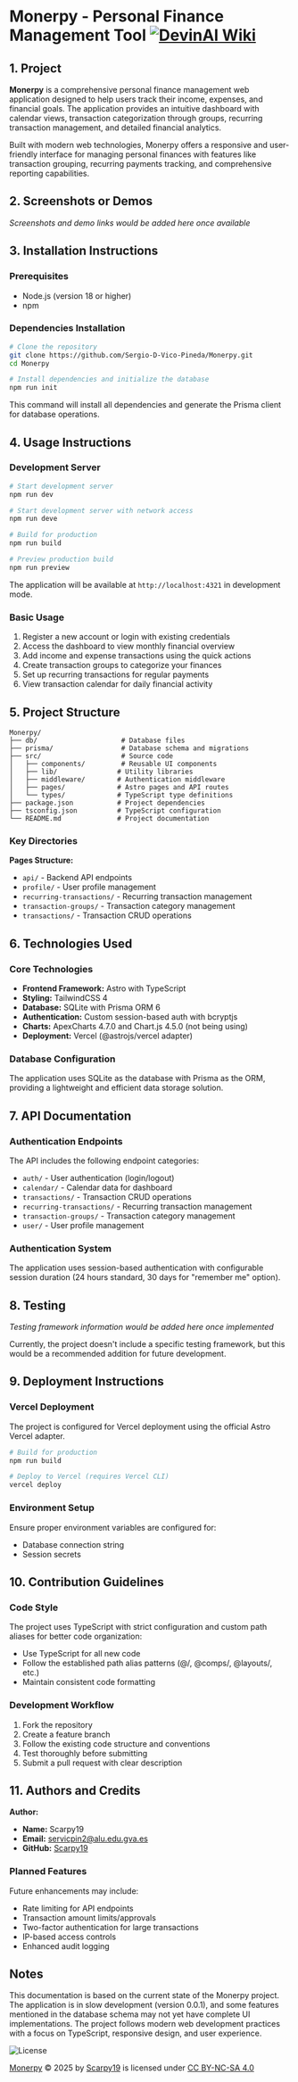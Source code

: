 # Monerpy - Personal Finance Management Tool [![DevinAI Wiki](https://img.shields.io/badge/DevinAI-Wiki-blue)](https://app.devin.ai/wiki/Sergio-D-Vico-Pineda/Monerpy)

## 1. Project

**Monerpy** is a comprehensive personal finance management web application designed to help users track their income, expenses, and financial goals. The application provides an intuitive dashboard with calendar views, transaction categorization through groups, recurring transaction management, and detailed financial analytics.

Built with modern web technologies, Monerpy offers a responsive and user-friendly interface for managing personal finances with features like transaction grouping, recurring payments tracking, and comprehensive reporting capabilities.

## 2. Screenshots or Demos

*Screenshots and demo links would be added here once available*

## 3. Installation Instructions

### Prerequisites
- Node.js (version 18 or higher)
- npm

### Dependencies Installation

```bash
# Clone the repository
git clone https://github.com/Sergio-D-Vico-Pineda/Monerpy.git
cd Monerpy

# Install dependencies and initialize the database
npm run init
```

This command will install all dependencies and generate the Prisma client for database operations.

## 4. Usage Instructions

### Development Server

```bash
# Start development server
npm run dev

# Start development server with network access
npm run deve

# Build for production
npm run build

# Preview production build
npm run preview
```

The application will be available at `http://localhost:4321` in development mode.

### Basic Usage
1. Register a new account or login with existing credentials
2. Access the dashboard to view monthly financial overview
3. Add income and expense transactions using the quick actions
4. Create transaction groups to categorize your finances
5. Set up recurring transactions for regular payments
6. View transaction calendar for daily financial activity

## 5. Project Structure

```
Monerpy/
├── db/                     # Database files
├── prisma/                 # Database schema and migrations
├── src/                    # Source code
│   ├── components/         # Reusable UI components
│   ├── lib/               # Utility libraries
│   ├── middleware/        # Authentication middleware
│   ├── pages/             # Astro pages and API routes
│   └── types/             # TypeScript type definitions
├── package.json           # Project dependencies
├── tsconfig.json          # TypeScript configuration
└── README.md              # Project documentation
```

### Key Directories

**Pages Structure:**
- `api/` - Backend API endpoints
- `profile/` - User profile management
- `recurring-transactions/` - Recurring transaction management
- `transaction-groups/` - Transaction category management
- `transactions/` - Transaction CRUD operations

## 6. Technologies Used

### Core Technologies

- **Frontend Framework:** Astro  with TypeScript
- **Styling:** TailwindCSS 4
- **Database:** SQLite with Prisma ORM 6
- **Authentication:** Custom session-based auth with bcryptjs
- **Charts:** ApexCharts 4.7.0 and Chart.js 4.5.0 (not being using)
- **Deployment:** Vercel (@astrojs/vercel adapter)

### Database Configuration

The application uses SQLite as the database with Prisma as the ORM, providing a lightweight and efficient data storage solution.

## 7. API Documentation

### Authentication Endpoints

The API includes the following endpoint categories:
- `auth/` - User authentication (login/logout)
- `calendar/` - Calendar data for dashboard
- `transactions/` - Transaction CRUD operations
- `recurring-transactions/` - Recurring transaction management
- `transaction-groups/` - Transaction category management
- `user/` - User profile management

### Authentication System

The application uses session-based authentication with configurable session duration (24 hours standard, 30 days for "remember me" option).

## 8. Testing

*Testing framework information would be added here once implemented*

Currently, the project doesn't include a specific testing framework, but this would be a recommended addition for future development.

## 9. Deployment Instructions

### Vercel Deployment

The project is configured for Vercel deployment using the official Astro Vercel adapter.

```bash
# Build for production
npm run build

# Deploy to Vercel (requires Vercel CLI)
vercel deploy
```

### Environment Setup
Ensure proper environment variables are configured for:
- Database connection string
- Session secrets

## 10. Contribution Guidelines

### Code Style

The project uses TypeScript with strict configuration and custom path aliases for better code organization:
- Use TypeScript for all new code
- Follow the established path alias patterns (@/, @comps/, @layouts/, etc.)
- Maintain consistent code formatting

### Development Workflow
1. Fork the repository
2. Create a feature branch
3. Follow the existing code structure and conventions
4. Test thoroughly before submitting
5. Submit a pull request with clear description

## 11. Authors and Credits

**Author:**
- **Name:** Scarpy19
- **Email:** servicpin2@alu.edu.gva.es
- **GitHub:** [Scarpy19](https://github.com/Scarpy19)

### Planned Features

Future enhancements may include:
- Rate limiting for API endpoints
- Transaction amount limits/approvals  
- Two-factor authentication for large transactions
- IP-based access controls
- Enhanced audit logging

## Notes

This documentation is based on the current state of the Monerpy project. The application is in slow development (version 0.0.1), and some features mentioned in the database schema may not yet have complete UI implementations. The project follows modern web development practices with a focus on TypeScript, responsive design, and user experience.


![License](image.png)

<a href="https://github.com/Sergio-D-Vico-Pineda/Monerpy">Monerpy</a> © 2025 by <a href="https://github.com/Sergio-D-Vico-Pineda">Scarpy19</a> is licensed under <a href="https://creativecommons.org/licenses/by-nc-sa/4.0/">CC BY-NC-SA 4.0</a><img src="https://mirrors.creativecommons.org/presskit/icons/cc.svg" alt="" style="max-width: 1em;max-height:1em;margin-left: .2em;"><img src="https://mirrors.creativecommons.org/presskit/icons/by.svg" alt="" style="max-width: 1em;max-height:1em;margin-left: .2em;"><img src="https://mirrors.creativecommons.org/presskit/icons/nc.svg" alt="" style="max-width: 1em;max-height:1em;margin-left: .2em;"><img src="https://mirrors.creativecommons.org/presskit/icons/sa.svg" alt="" style="max-width: 1em;max-height:1em;margin-left: .2em;">